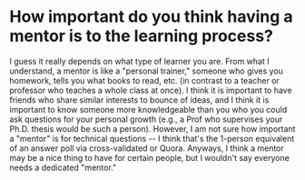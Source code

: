 # How important do you think having a mentor is to the learning process?

I guess it really depends on what type of learner you are. From what I understand, a mentor is like a "personal trainer," someone who gives you homework, tells you what books to read, etc. (in contrast to a teacher or professor who teaches a whole class at once). I think it is important to have friends who share similar interests to bounce of ideas, and I think it is important to know someone more knowledgeable than you who you could ask questions for your personal growth (e.g., a Prof who supervises your Ph.D. thesis would be such a person). However, I am not sure how important a "mentor" is for technical questions -- I think that's the 1-person equivalent of an answer poll via cross-validated or Quora. Anyways, I think a mentor may be a nice thing to have for certain people, but I wouldn't say everyone needs a dedicated "mentor."   
